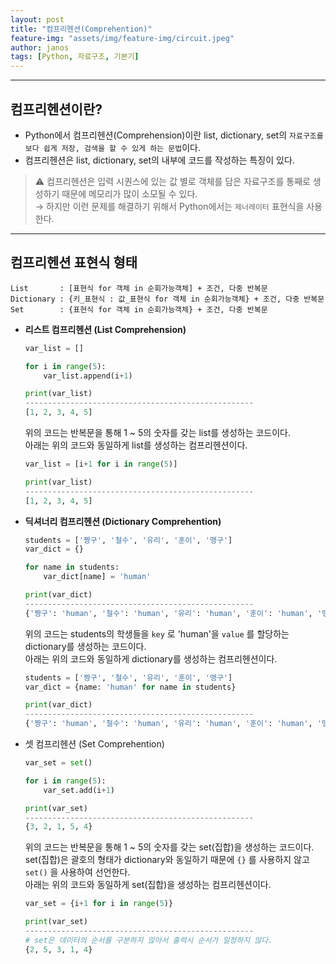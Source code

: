 ```yaml
---
layout: post
title: "컴프리헨션(Comprehention)"
feature-img: "assets/img/feature-img/circuit.jpeg"
author: janos
tags: [Python, 자료구조, 기본기]
---
```


---

## 컴프리헨션이란?

- Python에서 컴프리헨션(Comprehension)이란 list, dictionary, set의 `자료구조를 보다 쉽게 저장, 검색을 할 수 있게 하는 문법`이다.
- 컴프리헨션은 list, dictionary, set의 내부에 코드를 작성하는 특징이 있다.

> ⚠️ 컴프리헨션은 입력 시퀀스에 있는 값 별로 객체를 담은 자료구조를 통째로 생성하기 때문에 메모리가 많이 소모될 수 있다.  
→ 하지만 이런 문제를 해결하기 위해서 Python에서는 `제너레이터` 표현식을 사용한다.

---

## 컴프리헨션 표현식 형태

```
List       : [표현식 for 객체 in 순회가능객체] + 조건, 다중 반복문
Dictionary : {키_표현식 : 값_표현식 for 객체 in 순회가능객체} + 조건, 다중 반복문
Set        : {표현식 for 객체 in 순회가능객체} + 조건, 다중 반복문
```

- **리스트 컴프리헨션 (List Comprehension)**

	```python
	var_list = []
	
	for i in range(5):
		var_list.append(i+1)
	
	print(var_list)
	---------------------------------------------------
	[1, 2, 3, 4, 5]
	```

	위의 코드는 반복문을 통해 1 ~ 5의 숫자를 갖는 list를 생성하는 코드이다.  
	아래는 위의 코드와 동일하게 list를 생성하는 컴프리헨션이다.

	```python
	var_list = [i+1 for i in range(5)]
	
	print(var_list)
	---------------------------------------------------
	[1, 2, 3, 4, 5]
	```

- **딕셔너리 컴프리헨션 (Dictionary Comprehention)**

	```python
	students = ['짱구', '철수', '유리', '훈이', '맹구']
	var_dict = {}
	
	for name in students:
		var_dict[name] = 'human'
	
	print(var_dict)
	---------------------------------------------------
	{'짱구': 'human', '철수': 'human', '유리': 'human', '훈이': 'human', '맹구': 'human'}
	```

	위의 코드는 students의 학생들을 `key` 로 'human'을 `value` 를 할당하는 dictionary를 생성하는 코드이다.  
	아래는 위의 코드와 동일하게 dictionary를 생성하는 컴프리헨션이다.

	```python
	students = ['짱구', '철수', '유리', '훈이', '맹구']
	var_dict = {name: 'human' for name in students}
	
	print(var_dict)
	---------------------------------------------------
	{'짱구': 'human', '철수': 'human', '유리': 'human', '훈이': 'human', '맹구': 'human'}
	```

- 셋 컴프리헨션 (Set Comprehention)

	```python
	var_set = set()
	
	for i in range(5):
		var_set.add(i+1)
	
	print(var_set)
	---------------------------------------------------
	{3, 2, 1, 5, 4}
	```

	위의 코드는 반복문을 통해 1 ~ 5의 숫자를 갖는 set(집합)을 생성하는 코드이다.  
	set(집합)은 괄호의 형태가 dictionary와 동일하기 때문에 `{}` 를 사용하지 않고 `set()` 을 사용하여 선언한다.  
	아래는 위의 코드와 동일하게 set(집합)을 생성하는 컴프리헨션이다.

	```python
	var_set = {i+1 for i in range(5)}
	
	print(var_set)
	---------------------------------------------------
	# set은 데이터의 순서를 구분하지 않아서 출력시 순서가 일정하지 않다.
	{2, 5, 3, 1, 4}
	```